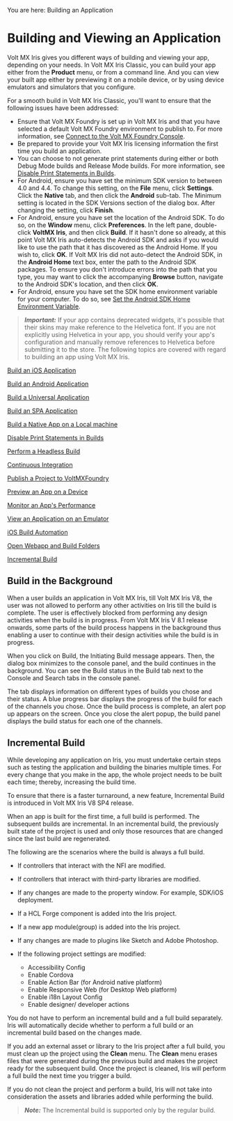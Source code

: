                           

You are here: Building an Application

Building and Viewing an Application
===================================

Volt MX  Iris gives you different ways of building and viewing your app, depending on your needs. In Volt MX Iris Classic, you can build your app either from the **Product** menu, or from a command line. And you can view your built app either by previewing it on a mobile device, or by using device emulators and simulators that you configure.

For a smooth build in Volt MX Iris Classic, you'll want to ensure that the following issues have been addressed:

*   Ensure that Volt MX Foundry is set up in Volt MX Iris and that you have selected a default Volt MX Foundry environment to publish to. For more information, see [Connect to the Volt MX Foundry Console](Connect_to_VoltMXFoundry.md).
*   Be prepared to provide your Volt MX Iris licensing information the first time you build an application.
*   You can choose to not generate print statements during either or both Debug Mode builds and Release Mode builds. For more information, see [Disable Print Statements in Builds](DisablePrintStatementsInBuilds.md).
*   For Android, ensure you have set the minimum SDK version to between 4.0 and 4.4. To change this setting, on the **File** menu, click **Settings**. Click the **Native** tab, and then click the **Android** sub-tab. The Minimum setting is located in the SDK Versions section of the dialog box. After changing the setting, click **Finish**.
*   For Android, ensure you have set the location of the Android SDK. To do so, on the **Window** menu, click **Preferences**. In the left pane, double-click **VoltMX Iris**, and then click **Build**. If it hasn't done so already, at this point Volt MX Iris auto-detects the Android SDK and asks if you would like to use the path that it has discovered as the Android Home. If you wish to, click **OK**. If Volt MX Iris did not auto-detect the Android SDK, in the **Android Home** text box, enter the path to the Android SDK packages. To ensure you don't introduce errors into the path that you type, you may want to click the accompanying **Browse** button, navigate to the Android SDK's location, and then click **OK**.
*   For Android, ensure you have set the SDK home environment variable for your computer. To do so, see [Set the Android SDK Home Environment Variable](SUG_Android.md#set-the-android-sdk-home-environment-variable).

> **_Important:_** If your app contains deprecated widgets, it's possible that their skins may make reference to the Helvetica font. If you are not explicitly using Helvetica in your app, you should verify your app's configuration and manually remove references to Helvetica before submitting it to the store. The following topics are covered with regard to building an app using Volt MX Iris.

[Build an iOS Application](BuildAnAppForiOS.md)

[Build an Android Application](BuildAnAppForAndroid.md)

[Build a Universal Application](BuildUniversalApp.md)

[Build an SPA Application](BuildAnSPAApplication.md)

[Build a Native App on a Local machine](LocalBuildStarter.md)

[Disable Print Statements in Builds](DisablePrintStatementsInBuilds.md)

[Perform a Headless Build](CommandLine.md)

[Continuous Integration](CI_BUILD_VoltMX_Iris_Classic.md)

[Publish a Project to VoltMXFoundry](PublishVoltMXFoundryServicesApp.md)

[Preview an App on a Device](PreviewAnAppOnADevice.md#FunctionalPreviewEnterprise.html)

[Monitor an App's Performance](MonitorAppPerformance.md)

[View an Application on an Emulator](Viewing_an_Application_on_Emulators.md)

[iOS Build Automation](iOS_Automatic_Output_Generation.md)

[Open Webapp and Build Folders](OpenBuildFolder.md)

[Incremental Build](#incremental-build)

Build in the Background
-----------------------

When a user builds an application in Volt MX Iris, till Volt MX Iris V8, the user was not allowed to perform any other activities on Iris till the build is complete. The user is effectively blocked from performing any design activities when the build is in progress. From Volt MX Iris V 8.1 release onwards, some parts of the build process happens in the background thus enabling a user to continue with their design activities while the build is in progress.

When you click on Build, the Initiating Build message appears. Then, the dialog box minimizes to the console panel, and the build continues in the background. You can see the Build status in the Build tab next to the Console and Search tabs in the console panel.

The tab displays information on different types of builds you chose and their status. A blue progress bar displays the progress of the build for each of the channels you chose. Once the build process is complete, an alert pop up appears on the screen. Once you close the alert popup, the build panel displays the build status for each one of the channels.

Incremental Build
-----------------

While developing any application on Iris, you must undertake certain steps such as testing the application and building the binaries multiple times. For every change that you make in the app, the whole project needs to be built each time; thereby, increasing the build time.

To ensure that there is a faster turnaround, a new feature, Incremental Build is introduced in Volt MX Iris V8 SP4 release.

When an app is built for the first time, a full build is performed. The subsequent builds are incremental. In an incremental build, the previously built state of the project is used and only those resources that are changed since the last build are regenerated.

The following are the scenarios where the build is always a full build.

*   If controllers that interact with the NFI are modified.
    
*   If controllers that interact with third-party libraries are modified.
    
*   If any changes are made to the property window. For example, SDK/iOS deployment.
    
*   If a HCL Forge component is added into the Iris project.
    
*   If a new app module(group) is added into the Iris project.
    
*   If any changes are made to plugins like Sketch and Adobe Photoshop.
    
*   If the following project settings are modified:
    *   Accessibility Config
    *   Enable Cordova
    *   Enable Action Bar (for Android native platform)
    *   Enable Responsive Web (for Desktop Web platform)
    *   Enable i18n Layout Config
    *   Enable designer/ developer actions

You do not have to perform an incremental build and a full build separately. Iris will automatically decide whether to perform a full build or an incremental build based on the changes made.

If you add an external asset or library to the Iris project after a full build, you must clean up the project using the **Clean** menu. The **Clean** menu erases files that were generated during the previous build and makes the project ready for the subsequent build. Once the project is cleaned, Iris will perform a full build the next time you trigger a build.

If you do not clean the project and perform a build, Iris will not take into consideration the assets and libraries added while performing the build.

> **_Note:_** The Incremental build is supported only by the regular build.
